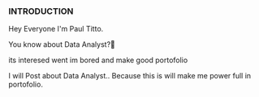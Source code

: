 <h3>INTRODUCTION</h3>
Hey Everyone I'm Paul Titto.


You know about Data Analyst?🤔

its interesed went im bored and make good portofolio

I will Post about Data Analyst.. Because this is will make me power full in portofolio.
